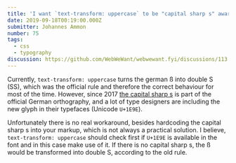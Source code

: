 ```yaml
---
title: 'I want `text-transform: uppercase` to be "capital sharp s" aware'
date: 2019-09-18T00:19:00.000Z
submitter: Johannes Ammon
number: 75
tags:
  - css
  - typography
discussion: https://github.com/WebWeWant/webwewant.fyi/discussions/113
---
```

Currently, `text-transform: uppercase` turns the german ß into double S (SS), which was the official rule and therefore the correct behaviour for most of the time. However, since 2017 [the capital sharp s](https://en.wikipedia.org/wiki/Capital_%E1%BA%9E) is part of the official German orthography, and a lot of type designers are including the new glyph in their typefaces (Unicode `U+1E9E`). 

Unfortunately there is no real workaround, besides hardcoding the capital sharp s into your markup, which is not always a practical solution.
I believe, `text-transform: uppercase` should check first if `U+1E9E` is available in the font and in this case make use of it. If there is no capital sharp s, the ß would be transformed into double S, according to the old rule.

